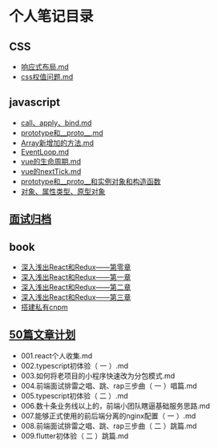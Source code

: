 # 个人笔记目录

## CSS

- [响应式布局.md](css/响应式布局.md)
- [css权值问题.md](css/css权值问题.md)

## javascript

- [call、apply、bind.md](javascript/call、apply、bind.md)
- [prototype和__proto__.md](javascript/prototype和__proto__.md)
- [Array新增加的方法.md](javascript/Array新增加的方法.md)
- [EventLoop.md](javascript/EventLoop.md)
- [vue的生命周期.md](javascript/vue的生命周期.md)
- [vue的nextTick.md](javascript/vue的nextTick.md)
- [prototype和__proto__和实例对象和构造函数](javascript/prototype和__proto__和实例对象和构造函数.md)
- [对象、属性类型、原型对象](javascript/对象、属性类型、原型对象.md)

## [面试归档](question/README.md)

## book

- [深入浅出React和Redux——第零章](book/深入浅出React和Redux/第零章.md)
- [深入浅出React和Redux——第一章](book/深入浅出React和Redux/第一章.md)
- [深入浅出React和Redux——第二章](book/深入浅出React和Redux/第二章.md)
- [深入浅出React和Redux——第三章](book/深入浅出React和Redux/第三章.md)
- [搭建私有cnpm](book/搭建私有cnpm.md)

## [50篇文章计划](engineering/)

- 001.react个人收集.md
- 002.typescript初体验（ 一 ）.md
- 003.如何将老项目的小程序快速改为分包模式.md
- 004.前端面试排雷之唱、跳、rap三步曲（ 一 ）唱篇.md
- 005.typescript初体验（ 二 ）.md
- 006.数十条业务线以上的，前端小团队瞎逼基础服务思路.md
- 007.能够正式使用的前后端分离的nginx配置（ 一 ）.md
- 008.前端面试排雷之唱、跳、rap三步曲（ 二 ）跳篇.md
- 009.flutter初体验（ 二 ）跳篇.md
